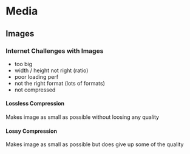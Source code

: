 # Media

## Images

### Internet Challenges with Images

- too big
- width / height not right (ratio)
- poor loading perf
- not the right format (lots of formats)
- not compressed

#### Lossless Compression

Makes image as small as possible without loosing any quality

#### Lossy Compression

Makes image as small as possible but does give up some of the quality

